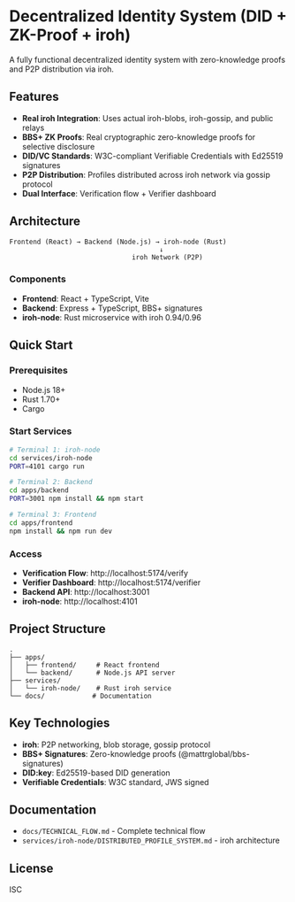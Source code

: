 # Decentralized Identity System (DID + ZK-Proof + iroh)

A fully functional decentralized identity system with zero-knowledge proofs and P2P distribution via iroh.

## Features

- **Real iroh Integration**: Uses actual iroh-blobs, iroh-gossip, and public relays
- **BBS+ ZK Proofs**: Real cryptographic zero-knowledge proofs for selective disclosure
- **DID/VC Standards**: W3C-compliant Verifiable Credentials with Ed25519 signatures
- **P2P Distribution**: Profiles distributed across iroh network via gossip protocol
- **Dual Interface**: Verification flow + Verifier dashboard

## Architecture

```
Frontend (React) → Backend (Node.js) → iroh-node (Rust)
                                      ↓
                               iroh Network (P2P)
```

### Components

- **Frontend**: React + TypeScript, Vite
- **Backend**: Express + TypeScript, BBS+ signatures
- **iroh-node**: Rust microservice with iroh 0.94/0.96

## Quick Start

### Prerequisites

- Node.js 18+
- Rust 1.70+
- Cargo

### Start Services

```bash
# Terminal 1: iroh-node
cd services/iroh-node
PORT=4101 cargo run

# Terminal 2: Backend
cd apps/backend
PORT=3001 npm install && npm start

# Terminal 3: Frontend
cd apps/frontend
npm install && npm run dev
```

### Access

- **Verification Flow**: http://localhost:5174/verify
- **Verifier Dashboard**: http://localhost:5174/verifier
- **Backend API**: http://localhost:3001
- **iroh-node**: http://localhost:4101

## Project Structure

```
.
├── apps/
│   ├── frontend/     # React frontend
│   └── backend/      # Node.js API server
├── services/
│   └── iroh-node/    # Rust iroh service
└── docs/            # Documentation
```

## Key Technologies

- **iroh**: P2P networking, blob storage, gossip protocol
- **BBS+ Signatures**: Zero-knowledge proofs (@mattrglobal/bbs-signatures)
- **DID:key**: Ed25519-based DID generation
- **Verifiable Credentials**: W3C standard, JWS signed

## Documentation

- `docs/TECHNICAL_FLOW.md` - Complete technical flow
- `services/iroh-node/DISTRIBUTED_PROFILE_SYSTEM.md` - iroh architecture

## License

ISC
